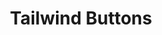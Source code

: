 ---
layout: post.njk
title: "Tailwind Buttons"
summary: "One of the hardest things to do in Tailwind CSS is figure out how to style a complex element like buttons. Here's a page with a ton of button styles that easily lets you copy the code for each one. "
thumb: "http://pixelprowess.com/i/2021-08-26_11-17-23.png"
links:
  - website: https://go.raybo.org/5XPF
category: shorts
tags: 
- external
---